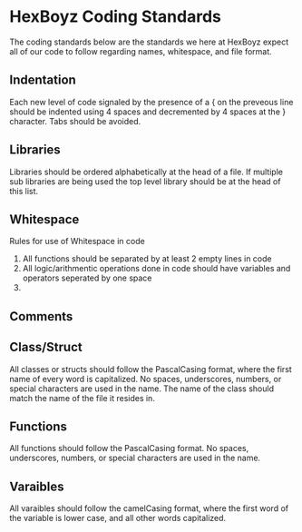 # HexBoyz Coding Standards
The coding standards below are the standards we here at HexBoyz expect all of our code to follow regarding names, whitespace, and file format.
## Indentation
Each new level of code signaled by the presence of a { on the preveous line should be indented using 4 spaces and decremented by 4 spaces at the } character. Tabs should be avoided.
## Libraries
Libraries should be ordered alphabetically at the head of a file. If multiple sub libraries are being used the top level library should be at the head of this list.
## Whitespace
Rules for use of Whitespace in code
1. All functions should be separated by at least 2 empty lines in code
2. All logic/arithmentic operations done in code should have variables and operators seperated by one space
3. 
## Comments

## Class/Struct
All classes or structs should follow the PascalCasing format, where the first name of every word is capitalized. No spaces, underscores, numbers, or special characters are used in the name. The name of the class should match the name of the file it resides in.
## Functions
All functions should follow the PascalCasing format. No spaces, underscores, numbers, or special characters are used in the name.
## Varaibles
All varaibles should follow the camelCasing format, where the first word of the variable is lower case, and all other words capitalized.
